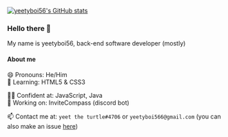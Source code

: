 [![yeetyboi56's GitHub stats](https://github-readme-stats.vercel.app/api?username=yeetyboi56)](https://github.com/yeetyboi56)

### Hello there 👋 
My name is yeetyboi56, back-end software developer (mostly)

#### About me

😄 Pronouns: He/Him  
🌱 Learning: HTML5 & CSS3  
  
👨‍💻 Confident at: JavaScript, Java  
🔭 Working on: InviteCompass (discord bot)  
  
📫 Contact me at: `yeet the turtle#4706` or `yeetyboi566@gmail.com` (you can also make an issue [here](https://github.com/yeetyboi56/yeetyboi56/issues))  

<!--
**yeetyboi56/yeetyboi56** is a ✨ _special_ ✨ repository because its `README.md` (this file) appears on your GitHub profile.

Here are some ideas to get you started:

- 🔭 I’m currently working on ...
- 🌱 I’m currently learning ...
- 👯 I’m looking to collaborate on ...
- 🤔 I’m looking for help with ...
- 💬 Ask me about ...
- 📫 How to reach me: ...
- 😄 Pronouns: ...
- ⚡ Fun fact: ...
-->
